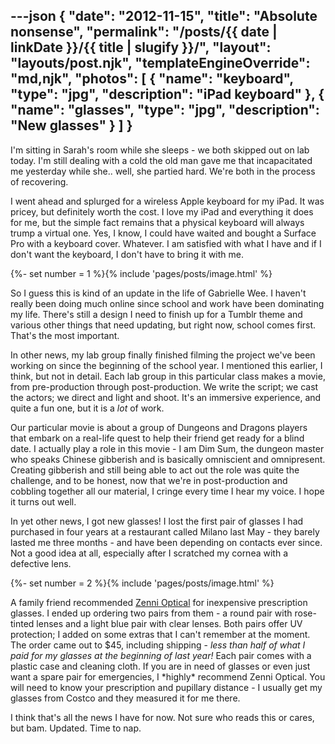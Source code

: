 ---json
{
	"date": "2012-11-15",
	"title": "Absolute nonsense",
	"permalink": "/posts/{{ date | linkDate }}/{{ title | slugify }}/",
	"layout": "layouts/post.njk",
	"templateEngineOverride": "md,njk",
	"photos": [
		{
			"name": "keyboard",
			"type": "jpg",
			"description": "iPad keyboard"
		},
		{
			"name": "glasses",
			"type": "jpg",
			"description": "New glasses"
		}
	]
}
---

I'm sitting in Sarah's room while she sleeps - we both skipped out on lab today. I'm still dealing with a cold the old man gave me that incapacitated me yesterday while she.. well, she partied hard. We're both in the process of recovering.

I went ahead and splurged for a wireless Apple keyboard for my iPad. It was pricey, but definitely worth the cost. I love my iPad and everything it does for me, but the simple fact remains that a physical keyboard will always trump a virtual one. Yes, I know, I could have waited and bought a Surface Pro with a keyboard cover. Whatever. I am satisfied with what I have and if I don't want the keyboard, I don't have to bring it with me.

<!--more-->

{%- set number = 1 %}{% include 'pages/posts/image.html' %}

So I guess this is kind of an update in the life of Gabrielle Wee. I haven't really been doing much online since school and work have been dominating my life. There's still a design I need to finish up for a Tumblr theme and various other things that need updating, but right now, school comes first. That's the most important.

In other news, my lab group finally finished filming the project we've been working on since the beginning of the school year. I mentioned this earlier, I think, but not in detail. Each lab group in this particular class makes a movie, from pre-production through post-production. We write the script; we cast the actors; we direct and light and shoot. It's an immersive experience, and quite a fun one, but it is a *lot* of work.

Our particular movie is about a group of Dungeons and Dragons players that embark on a real-life quest to help their friend get ready for a blind date. I actually play a role in this movie - I am Dim Sum, the dungeon master who speaks Chinese gibberish and is basically omniscient and omnipresent. Creating gibberish and still being able to act out the role was quite the challenge, and to be honest, now that we're in post-production and cobbling together all our material, I cringe every time I hear my voice. I hope it turns out well.

In yet other news, I got new glasses! I lost the first pair of glasses I had purchased in four years at a restaurant called Milano last May - they barely lasted me three months - and have been depending on contacts ever since. Not a good idea at all, especially after I scratched my cornea with a defective lens.

{%- set number = 2 %}{% include 'pages/posts/image.html' %}

A family friend recommended [Zenni Optical](http://zennioptical.com) for inexpensive prescription glasses. I ended up ordering two pairs from them - a round pair with rose-tinted lenses and a light blue pair with clear lenses. Both pairs offer UV protection; I added on some extras that I can't remember at the moment. The order came out to $45, including shipping - *less than half of what I paid for my glasses at the beginning of last year!* Each pair comes with a plastic case and cleaning cloth. If you are in need of glasses or even just want a spare pair for emergencies, I \*highly\* recommend Zenni Optical. You will need to know your prescription and pupillary distance - I usually get my glasses from Costco and they measured it for me there.

I think that's all the news I have for now. Not sure who reads this or cares, but bam. Updated. Time to nap.
